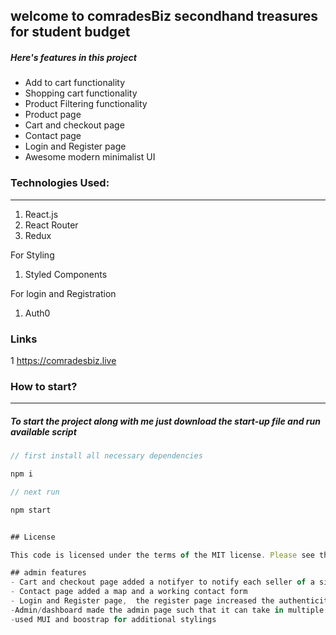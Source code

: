 
## welcome to comradesBiz  secondhand treasures for student budget



##### Here's features  in this project

- Add to cart functionality
- Shopping cart functionality
- Product Filtering functionality
- Product page
- Cart and checkout page
- Contact page
- Login and Register page
- Awesome modern minimalist UI

### Technologies Used:

---

1. React.js
2. React Router
3. Redux

For Styling 

1. Styled Components

For login and Registration

1. Auth0
### Links





1 https://comradesbiz.live

### How to start?

---

##### To start the project along with me just download the start-up file and run available script

```javascript
// first install all necessary dependencies

npm i

// next run

npm start


## License

This code is licensed under the terms of the MIT license. Please see the LICENSE file for more information.

## admin features
- Cart and checkout page added a notifyer to notify each seller of a single product
- Contact page added a map and a working contact form
- Login and Register page,  the register page increased the authenticity and validation of a new user, buy validating their emails through an email link sent to their reqistered emails
-Admin/dashboard made the admin page such that it can take in multiple sellers and send their product details to a server , then they can mannage their product edit,delete options.So  increased or scaled up the application from a one user(seller) to multiple student sellers.
-used MUI and boostrap for additional stylings




